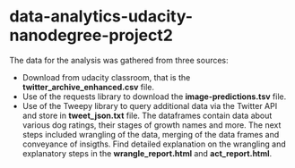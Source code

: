 # data-analytics-udacity-nanodegree-project2
The data for the analysis was gathered from three sources:
- Download from udacity classroom, that is the  **twitter_archive_enhanced.csv** file.
- Use of the requests library to download the **image-predictions.tsv** file.
- Use of the Tweepy library to query additional data via the Twitter API and store in **tweet_json.txt** file.
The dataframes contain data about various dog ratings, their stages of growth names and more. The next steps included wrangling of the data, merging of the data frames and conveyance of insigths. Find detailed explanation on the wrangling and explanatory steps in the **wrangle_report.html** and **act_report.html**.
